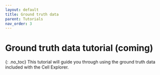 ```yaml
---
layout: default
title: Ground truth data
parent: Tutorials
nav_order: 3
---
```

# Ground truth data tutorial (coming)
{: .no_toc}
This tutorial will guide you through using the ground truth data included with the Cell Explorer.
